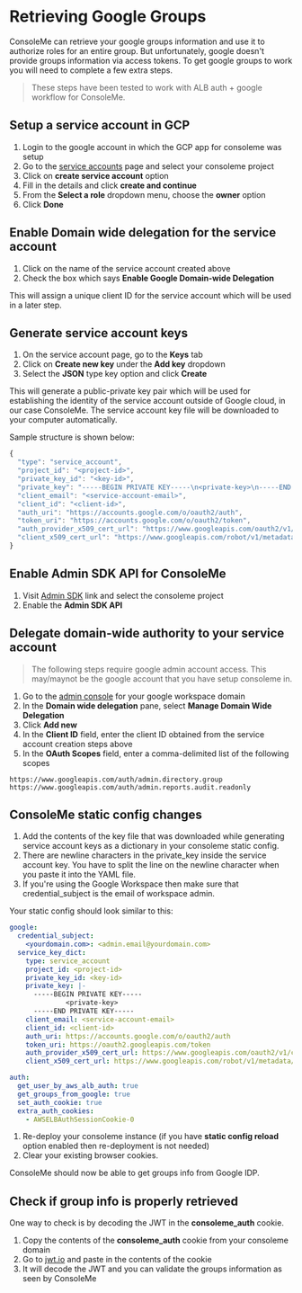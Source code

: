 # Retrieving Google Groups

ConsoleMe can retrieve your google groups information and use it to authorize roles for an entire group. But unfortunately, google doesn't provide groups information via access tokens. To get google groups to work you will need to complete a few extra steps.

> These steps have been tested to work with ALB auth + google workflow for ConsoleMe.

## Setup a service account in GCP

1. Login to the google account in which the GCP app for consoleme was setup
2. Go to the [service accounts](https://console.cloud.google.com/iam-admin/serviceaccounts) page and select your consoleme project
3. Click on **create service account** option
4. Fill in the details and click **create and continue**
5. From the **Select a role** dropdown menu, choose the **owner** option
6. Click **Done**

## Enable Domain wide delegation for the service account

1. Click on the name of the service account created above
2. Check the box which says **Enable Google Domain-wide Delegation**

This will assign a unique client ID for the service account which will be used in a later step.

## Generate service account keys

1. On the service account page, go to the **Keys** tab
2. Click on **Create new key** under the **Add key** dropdown
3. Select the **JSON** type key option and click **Create**

This will generate a public-private key pair which will be used for establishing the identity of the service account outside of Google cloud, in our case ConsoleMe. The service account key file will be downloaded to your computer automatically.

Sample structure is shown below:

```javascript
{
  "type": "service_account",
  "project_id": "<project-id>",
  "private_key_id": "<key-id>",
  "private_key": "-----BEGIN PRIVATE KEY-----\n<private-key>\n-----END PRIVATE KEY-----\n",
  "client_email": "<service-account-email>",
  "client_id": "<client-id>",
  "auth_uri": "https://accounts.google.com/o/oauth2/auth",
  "token_uri": "https://accounts.google.com/o/oauth2/token",
  "auth_provider_x509_cert_url": "https://www.googleapis.com/oauth2/v1/certs",
  "client_x509_cert_url": "https://www.googleapis.com/robot/v1/metadata/x509/<service-account-email>"
}
```

## Enable Admin SDK API for ConsoleMe

1. Visit [Admin SDK](https://console.cloud.google.com/apis/library/admin.googleapis.com) link and select the consoleme project
2. Enable the **Admin SDK API**

## Delegate domain-wide authority to your service account

> The following steps require google admin account access. This may/maynot be the google account that you have setup consoleme in.

1. Go to the [admin console](http://admin.google.com/) for your google workspace domain
2. In the **Domain wide delegation** pane, select **Manage Domain Wide Delegation**
3. Click **Add new**
4. In the **Client ID** field, enter the client ID obtained from the service account creation steps above
5. In the **OAuth Scopes** field, enter a comma-delimited list of the following scopes

```text
https://www.googleapis.com/auth/admin.directory.group
https://www.googleapis.com/auth/admin.reports.audit.readonly
```

## ConsoleMe static config changes

1. Add the contents of the key file that was downloaded while generating service account keys as a dictionary in your consoleme static config.
2. There are newline characters in the private_key inside the service account key. You have to split the line on the newline character when you paste it into the YAML file.
3. If you're using the Google Workspace then make sure that credential_subject is the email of workspace admin.

Your static config should look similar to this:

```yaml
google:
  credential_subject:
    <yourdomain.com>: <admin.email@yourdomain.com>
  service_key_dict:
    type: service_account
    project_id: <project-id>
    private_key_id: <key-id>
    private_key: |-
      -----BEGIN PRIVATE KEY-----
              <private-key>
      -----END PRIVATE KEY-----
    client_email: <service-account-email>
    client_id: <client-id>
    auth_uri: https://accounts.google.com/o/oauth2/auth
    token_uri: https://oauth2.googleapis.com/token
    auth_provider_x509_cert_url: https://www.googleapis.com/oauth2/v1/certs
    client_x509_cert_url: https://www.googleapis.com/robot/v1/metadata/x509/<service-account-email>

auth:
  get_user_by_aws_alb_auth: true
  get_groups_from_google: true
  set_auth_cookie: true
  extra_auth_cookies:
    - AWSELBAuthSessionCookie-0
```

1. Re-deploy your consoleme instance \(if you have **static config reload** option enabled then re-deployment is not needed\)
2. Clear your existing browser cookies.

ConsoleMe should now be able to get groups info from Google IDP.

## Check if group info is properly retrieved

One way to check is by decoding the JWT in the **consoleme\_auth** cookie.

1. Copy the contents of the **consoleme\_auth** cookie from your consoleme domain
2. Go to [jwt.io](https://github.com/Netflix/consoleme/tree/6423fcfc7f089b5f021608c48e7c04f9d1435221/docs/gitbook/configuration/authentication-and-authorization/jwt.io) and paste in the contents of the cookie
3. It will decode the JWT and you can validate the groups information as seen by ConsoleMe

